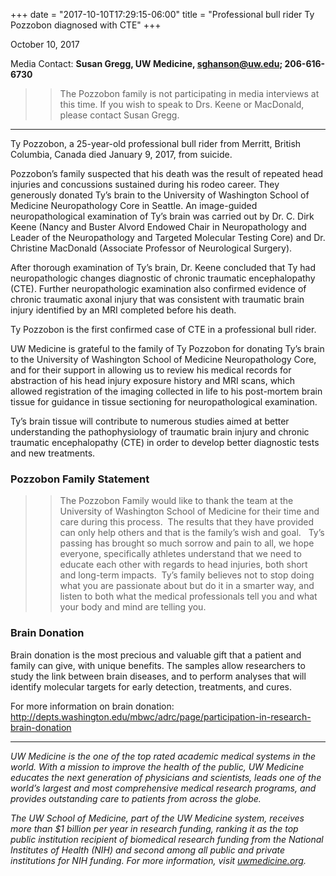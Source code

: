+++
date = "2017-10-10T17:29:15-06:00"
title = "Professional bull rider Ty Pozzobon diagnosed with CTE"
+++

October 10, 2017

Media Contact: **Susan Gregg, UW Medicine, sghanson@uw.edu; 206-616-6730**

>> The Pozzobon family is not participating in media interviews at this time. If you wish to speak to Drs. Keene or MacDonald, please contact Susan Gregg.

---

Ty Pozzobon, a 25-year-old professional bull rider from Merritt, British Columbia, Canada died January 9, 2017, from suicide.

Pozzobon’s family suspected that his death was the result of repeated head injuries and concussions sustained during his rodeo career. They generously donated Ty’s brain to the University of Washington School of Medicine Neuropathology Core in Seattle. An image-guided neuropathological examination of Ty’s brain was carried out by Dr. C. Dirk Keene (Nancy and Buster Alvord Endowed Chair in Neuropathology and Leader of the Neuropathology and Targeted Molecular Testing Core) and Dr. Christine MacDonald (Associate Professor of Neurological Surgery).

After thorough examination of Ty’s brain, Dr. Keene concluded that Ty had neuropathologic changes diagnostic of chronic traumatic encephalopathy (CTE). Further neuropathologic examination also confirmed evidence of chronic traumatic axonal injury that was consistent with traumatic brain injury identified by an MRI completed before his death.

Ty Pozzobon is the first confirmed case of CTE in a professional bull rider.

UW Medicine is grateful to the family of Ty Pozzobon for donating Ty’s brain to the University of Washington School of Medicine Neuropathology Core, and for their support in allowing us to review his medical records for abstraction of his head injury exposure history and MRI scans, which allowed registration of the imaging collected in life to his post-mortem brain tissue for guidance in tissue sectioning for neuropathological examination.

Ty’s brain tissue will contribute to numerous studies aimed at better understanding the pathophysiology of traumatic brain injury and chronic traumatic encephalopathy (CTE) in order to develop better diagnostic tests and new treatments.

### Pozzobon Family Statement 

>> The Pozzobon Family would like to thank the team at the University of Washington School of Medicine for their time and care during this process.  The results that they have provided can only help others and that is the family’s wish and goal.   Ty’s passing has brought so much sorrow and pain to all, we hope everyone, specifically athletes understand that we need to educate each other with regards to head injuries, both short and long-term impacts.  Ty’s family believes not to stop doing what you are passionate about but do it in a smarter way, and listen to both what the medical professionals tell you and what your body and mind are telling you.

### Brain Donation

Brain donation is the most precious and valuable gift that a patient and family can give, with unique benefits. The samples allow researchers to study the link between brain diseases, and to perform analyses that will identify molecular targets for early detection, treatments, and cures.

For more information on brain donation: http://depts.washington.edu/mbwc/adrc/page/participation-in-research-brain-donation

---

<em>UW Medicine is the one of the top rated academic medical systems in the world. With a mission to improve the health of the public, UW Medicine educates the next generation of physicians and scientists, leads one of the world’s largest and most comprehensive medical research programs, and provides outstanding care to patients from across the globe.</em>

<em>The UW School of Medicine, part of the UW Medicine system, receives more than $1 billion per year in research funding, ranking it as the top public institution recipient of biomedical research funding from the National Institutes of Health (NIH) and second among all public and private institutions for NIH funding.  For more information, visit [uwmedicine.org](http://uwmedicine.org).</em>
